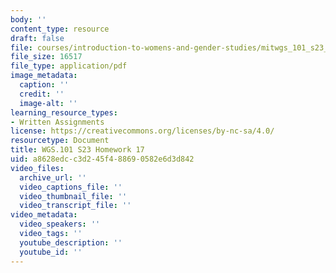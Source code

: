 ```yaml
---
body: ''
content_type: resource
draft: false
file: courses/introduction-to-womens-and-gender-studies/mitwgs_101_s23_homework_17.pdf
file_size: 16517
file_type: application/pdf
image_metadata:
  caption: ''
  credit: ''
  image-alt: ''
learning_resource_types:
- Written Assignments
license: https://creativecommons.org/licenses/by-nc-sa/4.0/
resourcetype: Document
title: WGS.101 S23 Homework 17
uid: a8628edc-c3d2-45f4-8869-0582e6d3d842
video_files:
  archive_url: ''
  video_captions_file: ''
  video_thumbnail_file: ''
  video_transcript_file: ''
video_metadata:
  video_speakers: ''
  video_tags: ''
  youtube_description: ''
  youtube_id: ''
---
```

